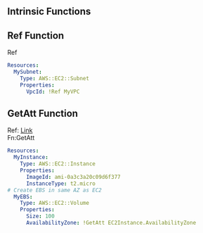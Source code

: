 ## Intrinsic Functions

## Ref Function
Ref
```yaml
Resources:
  MySubnet:
    Type: AWS::EC2::Subnet
    Properties:
      VpcId: !Ref MyVPC
```

## GetAtt Function
Ref: [Link](https://docs.aws.amazon.com/AWSCloudFormation/latest/TemplateReference/aws-resource-cloudfront-function.html#aws-resource-cloudfront-function-return-values)<br>
Fn:GetAtt
```yaml
Resources:
  MyInstance:
    Type: AWS::EC2::Instance
    Properties:
      ImageId: ami-0a3c3a20c09d6f377
      InstanceType: t2.micro
# Create EBS in same AZ as EC2
  MyEBS:
    Type: AWS::EC2::Volume
    Properties:
      Size: 100
      AvailabilityZone: !GetAtt EC2Instance.AvailabilityZone
```
